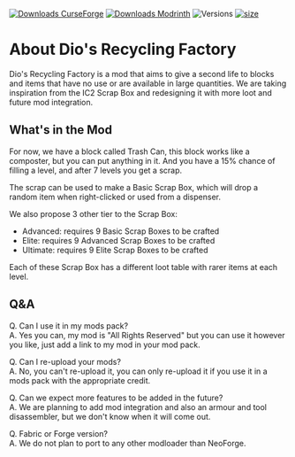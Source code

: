 [![Downloads CurseForge](https://img.shields.io/curseforge/dt/955992?style=for-the-badge&logo=curseforge&labelColor=2D2D2D&color=f16436)](https://www.curseforge.com/minecraft/mc-mods/recycling-factory)
[![Downloads Modrinth](https://img.shields.io/modrinth/dt/hUeZqJNG?style=for-the-badge&logo=modrinth&labelColor=2D2D2D&color=00AF5C)](https://modrinth.com/mod/recycling-factory)
![Versions](http://cf.way2muchnoise.eu/versions/955992.svg?badge_style=for_the_badge)
[![size](https://img.shields.io/github/repo-size/AlasDiablo/Recycling-Factory?style=for-the-badge&labelColor=2D2D2D)](https://github.com/AlasDiablo/Recycling-Factory)

# About Dio's Recycling Factory

Dio's Recycling Factory is a mod that aims to give a second life to blocks and items that have no use or are available in large quantities.
We are taking inspiration from the IC2 Scrap Box and redesigning it with more loot and future mod integration.

## What's in the Mod

For now, we have a block called Trash Can, this block works like a composter, but you can put anything in it.
And you have a 15% chance of filling a level, and after 7 levels you get a scrap.

The scrap can be used to make a Basic Scrap Box, which will drop a random item when right-clicked or used from a dispenser.

We also propose 3 other tier to the Scrap Box:

- Advanced: requires 9 Basic Scrap Boxes to be crafted
- Elite: requires 9 Advanced Scrap Boxes to be crafted
- Ultimate: requires 9 Elite Scrap Boxes to be crafted

Each of these Scrap Box has a different loot table with rarer items at each level.

## Q&A

Q. Can I use it in my mods pack?<br/>
A. Yes you can, my mod is "All Rights Reserved" but you can use it however you like,
just add a link to my mod in your mod pack.


Q. Can I re-upload your mods?<br/>
A. No, you can't re-upload it, you can only re-upload it if you use it in a mods pack with the appropriate credit.


Q. Can we expect more features to be added in the future?<br/>
A. We are planning to add mod integration and also an armour and tool disassembler, but we don't know when it will come out.


Q. Fabric or Forge version?<br/>
A. We do not plan to port to any other modloader than NeoForge.

